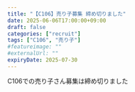 ```yaml
---
title: "【C106】売り子募集 締め切りました"
date: 2025-06-06T17:00:00+09:00
draft: false
categories: ["recruit"]
tags: ["C106", "売り子"]
#featureimage: ""
#externalUrl: ""
expiryDate: 2025-07-30
---
```


C106での売り子さん募集は締め切りました
